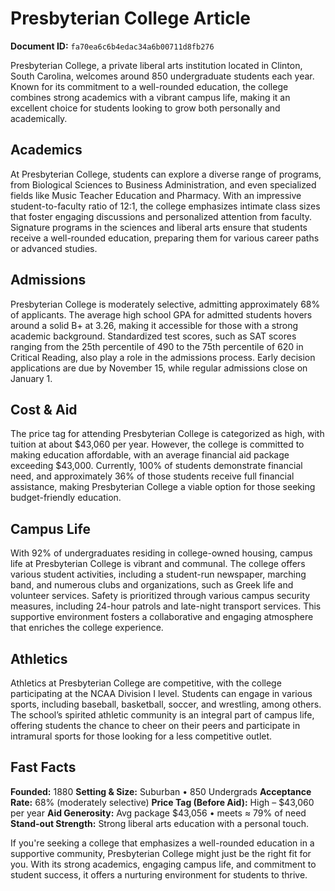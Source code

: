 # Presbyterian College Article

**Document ID:** `fa70ea6c6b4edac34a6b00711d8fb276`

Presbyterian College, a private liberal arts institution located in Clinton, South Carolina, welcomes around 850 undergraduate students each year. Known for its commitment to a well-rounded education, the college combines strong academics with a vibrant campus life, making it an excellent choice for students looking to grow both personally and academically.

## Academics
At Presbyterian College, students can explore a diverse range of programs, from Biological Sciences to Business Administration, and even specialized fields like Music Teacher Education and Pharmacy. With an impressive student-to-faculty ratio of 12:1, the college emphasizes intimate class sizes that foster engaging discussions and personalized attention from faculty. Signature programs in the sciences and liberal arts ensure that students receive a well-rounded education, preparing them for various career paths or advanced studies.

## Admissions
Presbyterian College is moderately selective, admitting approximately 68% of applicants. The average high school GPA for admitted students hovers around a solid B+ at 3.26, making it accessible for those with a strong academic background. Standardized test scores, such as SAT scores ranging from the 25th percentile of 490 to the 75th percentile of 620 in Critical Reading, also play a role in the admissions process. Early decision applications are due by November 15, while regular admissions close on January 1.

## Cost & Aid
The price tag for attending Presbyterian College is categorized as high, with tuition at about $43,060 per year. However, the college is committed to making education affordable, with an average financial aid package exceeding $43,000. Currently, 100% of students demonstrate financial need, and approximately 36% of those students receive full financial assistance, making Presbyterian College a viable option for those seeking budget-friendly education.

## Campus Life
With 92% of undergraduates residing in college-owned housing, campus life at Presbyterian College is vibrant and communal. The college offers various student activities, including a student-run newspaper, marching band, and numerous clubs and organizations, such as Greek life and volunteer services. Safety is prioritized through various campus security measures, including 24-hour patrols and late-night transport services. This supportive environment fosters a collaborative and engaging atmosphere that enriches the college experience.

## Athletics
Athletics at Presbyterian College are competitive, with the college participating at the NCAA Division I level. Students can engage in various sports, including baseball, basketball, soccer, and wrestling, among others. The school’s spirited athletic community is an integral part of campus life, offering students the chance to cheer on their peers and participate in intramural sports for those looking for a less competitive outlet.

## Fast Facts
**Founded:** 1880
**Setting & Size:** Suburban • 850 Undergrads
**Acceptance Rate:** 68% (moderately selective)
**Price Tag (Before Aid):** High – $43,060 per year
**Aid Generosity:** Avg package $43,056 • meets ≈ 79% of need
**Stand-out Strength:** Strong liberal arts education with a personal touch.

If you're seeking a college that emphasizes a well-rounded education in a supportive community, Presbyterian College might just be the right fit for you. With its strong academics, engaging campus life, and commitment to student success, it offers a nurturing environment for students to thrive.
